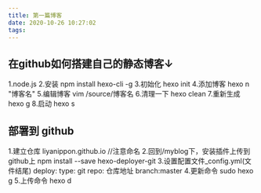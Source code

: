 ```yaml
---
title: 第一篇博客
date: 2020-10-26 10:27:02
tags:
---
```

## 在github如何搭建自己的静态博客↓
1.node.js
2.安装 npm install hexo-cli -g 
3.初始化 hexo init
4.添加博客 hexo n "博客名"
5.编辑博客 vim /source/博客名
6.清理一下 hexo clean
7.重新生成 hexo g
8.启动 hexo s
## 部署到 github
1.建立仓库 liyanippon.github.io //注意命名
2.回到/myblog下，安装插件上传到github上
npm install --save hexo-deployer-git
3.设置配置文件_config.yml(文件结尾)
deploy:
  type: git
  repo: 仓库地址
  branch:master
4.更新命令 sudo hexo g
5.上传命令 hexo d


